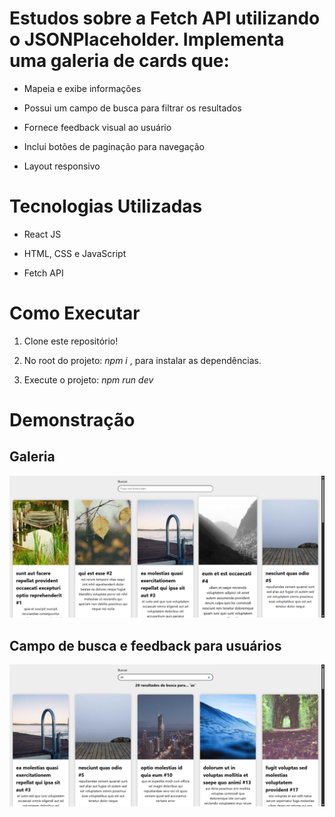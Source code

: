# Estudos sobre a Fetch API utilizando o JSONPlaceholder. Implementa uma galeria de cards que:

* Mapeia e exibe informações

* Possui um campo de busca para filtrar os resultados

* Fornece feedback visual ao usuário

* Inclui botões de paginação para navegação

* Layout responsivo

# Tecnologias Utilizadas

* React JS

* HTML, CSS e JavaScript

* Fetch API

# Como Executar

1. Clone este repositório!

2. No root do projeto: _npm i_ , para instalar as dependências.

3. Execute o projeto: _npm run dev_

# Demonstração

## Galeria

![Gallery](imgReadme/galeriaApp.png)

## Campo de busca e feedback para usuários

![Campo de busca e feedback para usuários](imgReadme/userFeedback.png)
